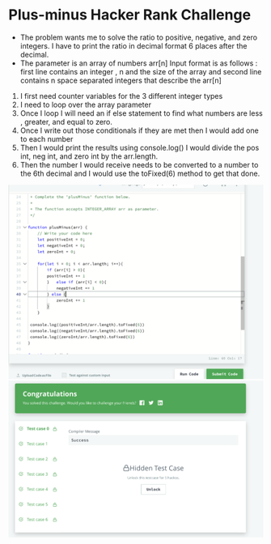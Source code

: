  
# Plus-minus Hacker Rank Challenge
 - The problem wants me to solve the ratio to positive, negative, and zero integers. I have to print the ratio in decimal format 6 places after the decimal. 
- The parameter is an array of numbers arr[n]
Input format is as follows : first line contains an integer , n and the size of the array and second line contains n space separated  integers that describe the arr[n]
1. I first need counter variables for the 3 different integer types
2. I need to loop over the array parameter
3. Once I loop I will need an if else statement to find what numbers are less , greater, and equal to zero. 
4. Once I write out those conditionals if they are met then I would add one to each number 
5. Then I would print the results using console.log() I would divide the pos int, neg int, and zero int by the arr.length. 
6. Then the number I would receive needs to be converted to a number to the 6th decimal and I would use the toFixed(6) method to get that done. 

![alt text](images/plus-minus.png)
![alt text](images/plus-minus-complete.png)

